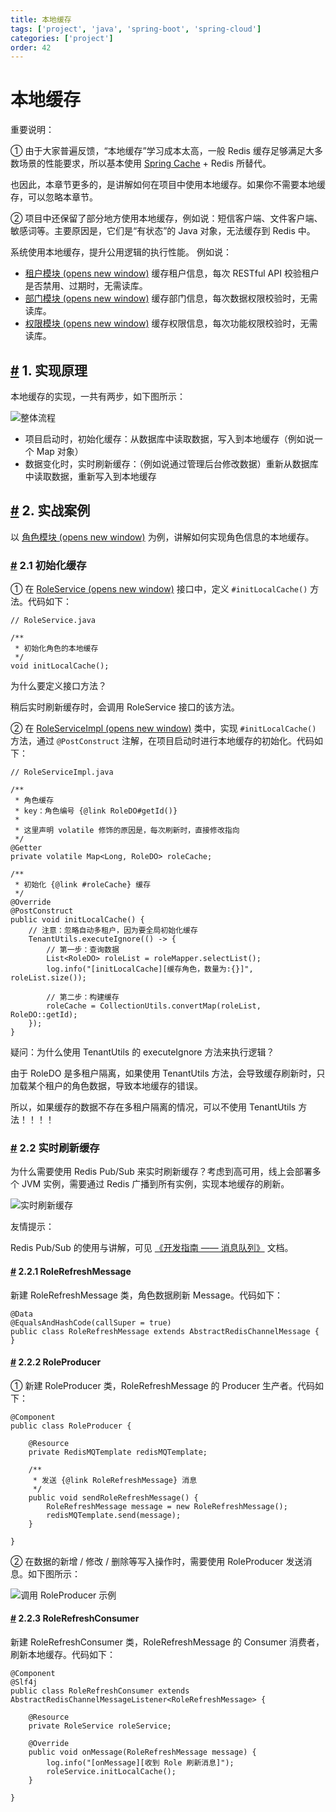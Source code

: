 ```yaml
---
title: 本地缓存
tags: ['project', 'java', 'spring-boot', 'spring-cloud']
categories: ['project']
order: 42
---
```

# 本地缓存

重要说明：

 ① 由于大家普遍反馈，“本地缓存”学习成本太高，一般 Redis 缓存足够满足大多数场景的性能要求，所以基本使用 [Spring Cache](/redis-cache) + Redis 所替代。

 也因此，本章节更多的，是讲解如何在项目中使用本地缓存。如果你不需要本地缓存，可以忽略本章节。

 ② 项目中还保留了部分地方使用本地缓存，例如说：短信客户端、文件客户端、敏感词等。主要原因是，它们是“有状态”的 Java 对象，无法缓存到 Redis 中。

 系统使用本地缓存，提升公用逻辑的执行性能。 例如说：

 * [租户模块  (opens new window)](https://github.com/YunaiV/ruoyi-vue-pro/blob/master/yudao-module-system/yudao-module-system-biz/src/main/java/cn/iocoder/yudao/module/system/service/tenant/TenantServiceImpl.java) 缓存租户信息，每次 RESTful API 校验租户是否禁用、过期时，无需读库。
* [部门模块  (opens new window)](https://github.com/YunaiV/ruoyi-vue-pro/blob/master/yudao-module-system/yudao-module-system-biz/src/main/java/cn/iocoder/yudao/module/system/service/dept/DeptServiceImpl.java) 缓存部门信息，每次数据权限校验时，无需读库。
* [权限模块  (opens new window)](https://github.com/YunaiV/ruoyi-vue-pro/blob/master/yudao-module-system/yudao-module-system-biz/src/main/java/cn/iocoder/yudao/module/system/service/permission/PermissionServiceImpl.java) 缓存权限信息，每次功能权限校验时，无需读库。

 ## [#](#_1-实现原理) 1. 实现原理

 本地缓存的实现，一共有两步，如下图所示：

 ![整体流程](https://doc.iocoder.cn/img/%E6%9C%AC%E5%9C%B0%E7%BC%93%E5%AD%98/04.png)

 * 项目启动时，初始化缓存：从数据库中读取数据，写入到本地缓存（例如说一个 Map 对象）
* 数据变化时，实时刷新缓存：（例如说通过管理后台修改数据）重新从数据库中读取数据，重新写入到本地缓存

 ## [#](#_2-实战案例) 2. 实战案例

 以 [角色模块  (opens new window)](https://github.com/YunaiV/ruoyi-vue-pro/blob/master/yudao-module-system/yudao-module-system-biz/src/main/java/cn/iocoder/yudao/module/system/service/permission/RoleServiceImpl.java) 为例，讲解如何实现角色信息的本地缓存。

 ### [#](#_2-1-初始化缓存) 2.1 初始化缓存

 ① 在 [RoleService  (opens new window)](https://github.com/YunaiV/ruoyi-vue-pro/blob/master/yudao-module-system/yudao-module-system-biz/src/main/java/cn/iocoder/yudao/module/system/service/permission/RoleService.java) 接口中，定义 `#initLocalCache()` 方法。代码如下：

 
```
// RoleService.java

/**
 * 初始化角色的本地缓存
 */
void initLocalCache();

```
为什么要定义接口方法？

 稍后实时刷新缓存时，会调用 RoleService 接口的该方法。

 ② 在 [RoleServiceImpl  (opens new window)](https://github.com/YunaiV/ruoyi-vue-pro/blob/master/yudao-module-system/yudao-module-system-biz/src/main/java/cn/iocoder/yudao/module/system/service/permission/RoleServiceImpl.java) 类中，实现 `#initLocalCache()` 方法，通过 `@PostConstruct` 注解，在项目启动时进行本地缓存的初始化。代码如下：

 
```
// RoleServiceImpl.java

/**
 * 角色缓存
 * key：角色编号 {@link RoleDO#getId()}
 *
 * 这里声明 volatile 修饰的原因是，每次刷新时，直接修改指向
 */
@Getter
private volatile Map<Long, RoleDO> roleCache;

/**
 * 初始化 {@link #roleCache} 缓存
 */
@Override
@PostConstruct
public void initLocalCache() {
    // 注意：忽略自动多租户，因为要全局初始化缓存
    TenantUtils.executeIgnore(() -> {
        // 第一步：查询数据
        List<RoleDO> roleList = roleMapper.selectList();
        log.info("[initLocalCache][缓存角色，数量为:{}]", roleList.size());
    
        // 第二步：构建缓存
        roleCache = CollectionUtils.convertMap(roleList, RoleDO::getId);
    });
}

```
疑问：为什么使用 TenantUtils 的 executeIgnore 方法来执行逻辑？

 由于 RoleDO 是多租户隔离，如果使用 TenantUtils 方法，会导致缓存刷新时，只加载某个租户的角色数据，导致本地缓存的错误。

 所以，如果缓存的数据不存在多租户隔离的情况，可以不使用 TenantUtils 方法！！！！

 ### [#](#_2-2-实时刷新缓存) 2.2 实时刷新缓存

 为什么需要使用 Redis Pub/Sub 来实时刷新缓存？考虑到高可用，线上会部署多个 JVM 实例，需要通过 Redis 广播到所有实例，实现本地缓存的刷新。

 ![实时刷新缓存](https://doc.iocoder.cn/img/%E6%9C%AC%E5%9C%B0%E7%BC%93%E5%AD%98/02.png)

 友情提示：

 Redis Pub/Sub 的使用与讲解，可见 [《开发指南 —— 消息队列》](/message-queue/redis/) 文档。

 #### [#](#_2-2-1-rolerefreshmessage) 2.2.1 RoleRefreshMessage

 新建 RoleRefreshMessage 类，角色数据刷新 Message。代码如下：

 
```
@Data
@EqualsAndHashCode(callSuper = true)
public class RoleRefreshMessage extends AbstractRedisChannelMessage {
}

```
#### [#](#_2-2-2-roleproducer) 2.2.2 RoleProducer

 ① 新建 RoleProducer 类，RoleRefreshMessage 的 Producer 生产者。代码如下：

 
```
@Component
public class RoleProducer {

    @Resource
    private RedisMQTemplate redisMQTemplate;

    /**
     * 发送 {@link RoleRefreshMessage} 消息
     */
    public void sendRoleRefreshMessage() {
        RoleRefreshMessage message = new RoleRefreshMessage();
        redisMQTemplate.send(message);
    }

}

```
② 在数据的新增 / 修改 / 删除等写入操作时，需要使用 RoleProducer 发送消息。如下图所示：

 ![调用 RoleProducer 示例](https://doc.iocoder.cn/img/%E6%9C%AC%E5%9C%B0%E7%BC%93%E5%AD%98/03.png)

 #### [#](#_2-2-3-rolerefreshconsumer) 2.2.3 RoleRefreshConsumer

 新建 RoleRefreshConsumer 类，RoleRefreshMessage 的 Consumer 消费者，刷新本地缓存。代码如下：

 
```
@Component
@Slf4j
public class RoleRefreshConsumer extends AbstractRedisChannelMessageListener<RoleRefreshMessage> {

    @Resource
    private RoleService roleService;

    @Override
    public void onMessage(RoleRefreshMessage message) {
        log.info("[onMessage][收到 Role 刷新消息]");
        roleService.initLocalCache();
    }

}

```
